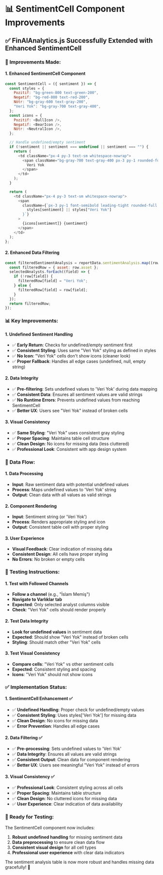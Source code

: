 # 📊 SentimentCell Component Improvements

## ✅ **FinAlAnalytics.js Successfully Extended with Enhanced SentimentCell**

### 🎯 **Improvements Made:**

#### **1. Enhanced SentimentCell Component**

```javascript
const SentimentCell = ({ sentiment }) => {
  const styles = {
    Pozitif: "bg-green-800 text-green-200",
    Negatif: "bg-red-800 text-red-200",
    Nötr: "bg-gray-600 text-gray-200",
    "Veri Yok": "bg-gray-700 text-gray-400",
  };
  const icons = {
    Pozitif: <BullIcon />,
    Negatif: <BearIcon />,
    Nötr: <NeutralIcon />,
  };

  // Handle undefined/empty sentiment
  if (!sentiment || sentiment === undefined || sentiment === "") {
    return (
      <td className="px-4 py-3 text-sm whitespace-nowrap">
        <span className="bg-gray-700 text-gray-400 px-3 py-1 rounded-full text-sm">
          Veri Yok
        </span>
      </td>
    );
  }

  return (
    <td className="px-4 py-3 text-sm whitespace-nowrap">
      <span
        className={`px-3 py-1 font-semibold leading-tight rounded-full ${
          styles[sentiment] || styles["Veri Yok"]
        }`}
      >
        {icons[sentiment]} {sentiment}
      </span>
    </td>
  );
};
```

#### **2. Enhanced Data Filtering**

```javascript
const filteredSentimentAnalysis = reportData.sentimentAnalysis.map((row) => {
  const filteredRow = { asset: row.asset };
  selectedAnalysts.forEach((field) => {
    if (!row[field]) {
      filteredRow[field] = "Veri Yok";
    } else {
      filteredRow[field] = row[field];
    }
  });
  return filteredRow;
});
```

### 📊 **Key Improvements:**

#### **1. Undefined Sentiment Handling**

- ✅ **Early Return**: Checks for undefined/empty sentiment first
- ✅ **Consistent Styling**: Uses same "Veri Yok" styling as defined in styles
- ✅ **No Icon**: "Veri Yok" cells don't show icons (cleaner look)
- ✅ **Proper Fallback**: Handles all edge cases (undefined, null, empty string)

#### **2. Data Integrity**

- ✅ **Pre-filtering**: Sets undefined values to 'Veri Yok' during data mapping
- ✅ **Consistent Data**: Ensures all sentiment values are valid strings
- ✅ **No Runtime Errors**: Prevents undefined values from reaching SentimentCell
- ✅ **Better UX**: Users see "Veri Yok" instead of broken cells

#### **3. Visual Consistency**

- ✅ **Same Styling**: "Veri Yok" uses consistent gray styling
- ✅ **Proper Spacing**: Maintains table cell structure
- ✅ **Clean Design**: No icons for missing data (less cluttered)
- ✅ **Professional Look**: Consistent with app design system

### 🔄 **Data Flow:**

#### **1. Data Processing**

- **Input**: Raw sentiment data with potential undefined values
- **Process**: Maps undefined values to 'Veri Yok' string
- **Output**: Clean data with all values as valid strings

#### **2. Component Rendering**

- **Input**: Sentiment string (or 'Veri Yok')
- **Process**: Renders appropriate styling and icon
- **Output**: Consistent table cell with proper styling

#### **3. User Experience**

- **Visual Feedback**: Clear indication of missing data
- **Consistent Design**: All cells have proper styling
- **No Errors**: No broken or empty cells

### 🧪 **Testing Instructions:**

#### **1. Test with Followed Channels**

- **Follow a channel** (e.g., "İslam Memiş")
- **Navigate to Varlıklar tab**
- **Expected**: Only selected analyst columns visible
- **Check**: "Veri Yok" cells should render properly

#### **2. Test Data Integrity**

- **Look for undefined values** in sentiment data
- **Expected**: Should show "Veri Yok" instead of broken cells
- **Styling**: Should match other "Veri Yok" cells

#### **3. Test Visual Consistency**

- **Compare cells**: "Veri Yok" vs other sentiment cells
- **Expected**: Consistent styling and spacing
- **Icons**: "Veri Yok" should not show icons

### ✅ **Implementation Status:**

#### **1. SentimentCell Enhancement** ✅

- ✅ **Undefined Handling**: Proper check for undefined/empty values
- ✅ **Consistent Styling**: Uses styles['Veri Yok'] for missing data
- ✅ **Clean Design**: No icons for missing data
- ✅ **Error Prevention**: Handles all edge cases

#### **2. Data Filtering** ✅

- ✅ **Pre-processing**: Sets undefined values to 'Veri Yok'
- ✅ **Data Integrity**: Ensures all values are valid strings
- ✅ **Consistent Output**: Clean data for component rendering
- ✅ **Better UX**: Users see meaningful "Veri Yok" instead of errors

#### **3. Visual Consistency** ✅

- ✅ **Professional Look**: Consistent styling across all cells
- ✅ **Proper Spacing**: Maintains table structure
- ✅ **Clean Design**: No cluttered icons for missing data
- ✅ **User Experience**: Clear indication of data availability

### 🚀 **Ready for Testing:**

The SentimentCell component now includes:

1. **Robust undefined handling** for missing sentiment data
2. **Data preprocessing** to ensure clean data flow
3. **Consistent visual design** for all cell types
4. **Professional user experience** with clear data indicators

The sentiment analysis table is now more robust and handles missing data gracefully! 🎉
